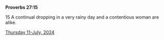 **Proverbs 27:15**

15 A continual dropping in a very rainy day and a contentious woman are alike.

[Thursday 11-July, 2024](https://getbible.net/kjv/Proverbs/27/15)
